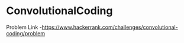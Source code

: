# ConvolutionalCoding
Problem Link -https://www.hackerrank.com/challenges/convolutional-coding/problem
